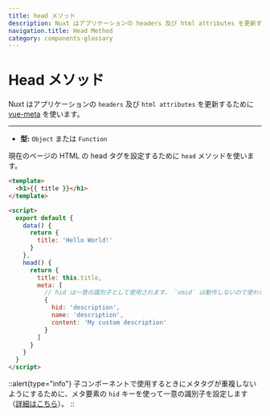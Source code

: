 ```yaml
---
title: head メソッド
description: Nuxt はアプリケーションの headers 及び html attributes を更新するために vue-meta を使います。
navigation.title: Head Method
category: components-glossary
---
```

# Head メソッド

Nuxt はアプリケーションの `headers` 及び `html attributes` を更新するために [vue-meta](https://github.com/nuxt/vue-meta) を使います。

---

- **型:** `Object` または `Function`

現在のページの HTML の head タグを設定するために `head` メソッドを使います。

```html
<template>
  <h1>{{ title }}</h1>
</template>

<script>
  export default {
    data() {
      return {
        title: 'Hello World!'
      }
    },
    head() {
      return {
        title: this.title,
        meta: [
          // hid は一意の識別子として使用されます。 `vmid` は動作しないので使わないでください。
          {
            hid: 'description',
            name: 'description',
            content: 'My custom description'
          }
        ]
      }
    }
  }
</script>
```

::alert{type="info"}
子コンポーネントで使用するときにメタタグが重複しないようにするために、メタ要素の `hid` キーを使って一意の識別子を設定します（[詳細はこちら](https://vue-meta.nuxtjs.org/api/#tagidkeyname)）。
::
